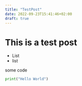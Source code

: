 ```yaml
---
title: "TestPost"
date: 2022-09-23T15:41:46+02:00
draft: true
---
```


# This is a test post

- List
- list

some code

```python
print("Hello World")
```